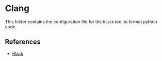 # Clang

This folder contains the configuration file for the `black` tool to format
python code.

## References

- [Black](https://github.com/psf/black)
